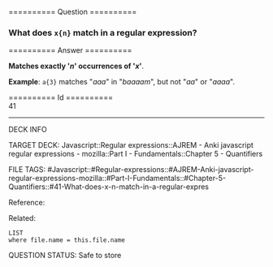 ========== Question ==========  

### What does `x{n}` match in a regular expression?  

========== Answer ==========  

**Matches exactly '_n_' occurrences of '_x_'**.

**Example**: `a{3}` matches "_aaa_" in "_baaaam_", but not "_aa_" or "_aaaa_".

========== Id ==========  
41

---

DECK INFO

TARGET DECK: Javascript::Regular expressions::AJREM - Anki javascript regular expressions - mozilla::Part I - Fundamentals::Chapter 5 - Quantifiers

FILE TAGS: #Javascript::#Regular-expressions::#AJREM-Anki-javascript-regular-expressions-mozilla::#Part-I-Fundamentals::#Chapter-5-Quantifiers::#41-What-does-x-n-match-in-a-regular-expres

Reference:

Related:

```dataview
LIST
where file.name = this.file.name
```


QUESTION STATUS: Safe to store
